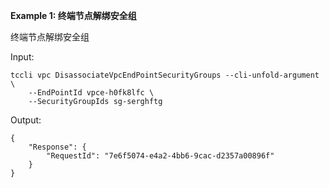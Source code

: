 **Example 1: 终端节点解绑安全组**

终端节点解绑安全组

Input: 

```
tccli vpc DisassociateVpcEndPointSecurityGroups --cli-unfold-argument  \
    --EndPointId vpce-h0fk8lfc \
    --SecurityGroupIds sg-serghftg
```

Output: 
```
{
    "Response": {
        "RequestId": "7e6f5074-e4a2-4bb6-9cac-d2357a00896f"
    }
}
```

